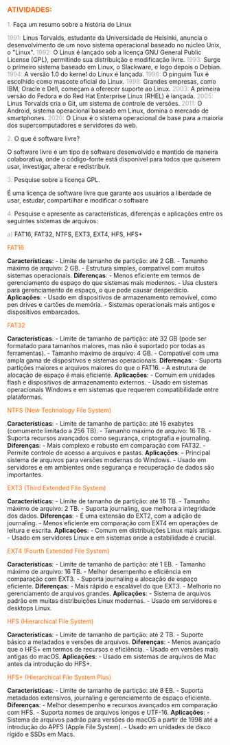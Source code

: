 ### <span style="color:#ff6600">ATIVIDADES:</span>

<span style="color:#a3a3a3">1. </span>Faça um resumo sobre a história do Linux

<span style="color:#a3a3a3">1991:</span> Linus Torvalds, estudante da Universidade de Helsinki, anuncia o desenvolvimento de um novo sistema operacional baseado no núcleo Unix, o "Linux".
<span style="color:#a3a3a3">1992:</span> O Linux é lançado sob a licença GNU General Public License (GPL), permitindo sua distribuição e modificação livre.
<span style="color:#a3a3a3">1993:</span> Surge o primeiro sistema baseado em Linux, o Slackware, e logo depois o Debian.
<span style="color:#a3a3a3">1994:</span> A versão 1.0 do kernel do Linux é lançada.
<span style="color:#a3a3a3">1996:</span> O pinguim Tux é escolhido como mascote oficial do Linux.
<span style="color:#a3a3a3">1998:</span> Grandes empresas, como IBM, Oracle e Dell, começam a oferecer suporte ao Linux.
<span style="color:#a3a3a3">2003:</span> A primeira versão do Fedora e do Red Hat Enterprise Linux (RHEL) é lançada.
<span style="color:#a3a3a3">2005:</span> Linus Torvalds cria o Git, um sistema de controle de versões.
<span style="color:#a3a3a3">2011:</span> O Android, sistema operacional baseado em Linux, domina o mercado de smartphones.
<span style="color:#a3a3a3">2020:</span> O Linux é o sistema operacional de base para a maioria dos supercomputadores e servidores da web.

<span style="color:#a3a3a3">2. </span>O que é software livre?

O software livre é um tipo de software desenvolvido e mantido de maneira colaborativa, onde o código-fonte está disponível para todos que quiserem usar, investigar, alterar e redistribuir.

<span style="color:#a3a3a3">3. </span>Pesquise sobre a licença GPL.

É uma licença de software livre que garante aos usuários a liberdade de usar, estudar, compartilhar e modificar o software

<span style="color:#a3a3a3">4. </span>Pesquise e apresente as características, diferenças e aplicações entre os
seguintes sistemas de arquivos:

<span style="color:#a3a3a3">a)</span> FAT16, FAT32, NTFS, EXT3, EXT4, HFS, HFS+

<span style="color:#ff6600">FAT16</span>

**Características**:
    - Limite de tamanho de partição: até 2 GB.
    - Tamanho máximo de arquivo: 2 GB.
    - Estrutura simples, compatível com muitos sistemas operacionais.
**Diferenças**:
    - Menos eficiente em termos de gerenciamento de espaço do que sistemas mais modernos.
    - Usa clusters para gerenciamento de espaço, o que pode causar desperdício.
**Aplicações**:
    - Usado em dispositivos de armazenamento removível, como pen drives e cartões de memória.
    - Sistemas operacionais mais antigos e dispositivos embarcados.

<span style="color:#ff6600">FAT32</span>

**Características**:
    - Limite de tamanho de partição: até 32 GB (pode ser formatado para tamanhos maiores, mas não é suportado por todas as ferramentas).
    - Tamanho máximo de arquivo: 4 GB.
    - Compatível com uma ampla gama de dispositivos e sistemas operacionais.
**Diferenças**:
    - Suporta partições maiores e arquivos maiores do que o FAT16.
    - A estrutura de alocação de espaço é mais eficiente.
**Aplicações**:
    - Comum em unidades flash e dispositivos de armazenamento externos.
    - Usado em sistemas operacionais Windows e em sistemas que requerem compatibilidade entre plataformas.

<span style="color:#ff6600">NTFS (New Technology File System)</span>

**Características**:
    - Limite de tamanho de partição: até 16 exabytes (comumente limitado a 256 TB).
    - Tamanho máximo de arquivo: 16 TB.
    - Suporta recursos avançados como segurança, criptografia e journaling.
**Diferenças**:
    - Mais complexo e robusto em comparação com FAT32.
    - Permite controle de acesso a arquivos e pastas.
**Aplicações**:
    - Principal sistema de arquivos para versões modernas do Windows.
    - Usado em servidores e em ambientes onde segurança e recuperação de dados são importantes.

<span style="color:#ff6600">EXT3 (Third Extended File System)</span>

**Características**:
    - Limite de tamanho de partição: até 16 TB.
    - Tamanho máximo de arquivo: 2 TB.
    - Suporta journaling, que melhora a integridade dos dados.
**Diferenças**:
    - É uma extensão do EXT2, com a adição de journaling.
    - Menos eficiente em comparação com EXT4 em operações de leitura e escrita.
**Aplicações**:
    - Comum em distribuições Linux mais antigas.
    - Usado em servidores Linux e em sistemas onde a estabilidade é crucial.

<span style="color:#ff6600">EXT4 (Fourth Extended File System)</span>

**Características**:
    - Limite de tamanho de partição: até 1 EB.
    - Tamanho máximo de arquivo: 16 TB.
    - Melhor desempenho e eficiência em comparação com EXT3.
    - Suporta journaling e alocação de espaço eficiente.
**Diferenças**:
    - Mais rápido e escalável do que EXT3.
    - Melhoria no gerenciamento de arquivos grandes.
**Aplicações**:
    - Sistema de arquivos padrão em muitas distribuições Linux modernas.
    - Usado em servidores e desktops Linux.

<span style="color:#ff6600">HFS (Hierarchical File System)</span>

**Características**:
    - Limite de tamanho de partição: até 2 TB.
    - Suporte básico a metadados e versões de arquivos.
**Diferenças**:
    - Menos avançado que o HFS+ em termos de recursos e eficiência.
    - Usado em versões mais antigas do macOS.
**Aplicações**:
    - Usado em sistemas de arquivos de Mac antes da introdução do HFS+.

<span style="color:#ff6600">HFS+ (Hierarchical File System Plus)</span>

**Características**:
    - Limite de tamanho de partição: até 8 EB.
    - Suporta metadados extensivos, journaling e gerenciamento de espaço eficiente.
**Diferenças**:
    - Melhor desempenho e recursos avançados em comparação com HFS.
    - Suporta nomes de arquivos longos e UTF-16.
**Aplicações**:
    - Sistema de arquivos padrão para versões do macOS a partir de 1998 até a introdução do APFS (Apple File System).
    - Usado em unidades de disco rígido e SSDs em Macs.
